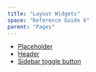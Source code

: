 ```yaml
---
title: "Layout Widgets"
space: "Reference Guide 6"
parent: "Pages"
---
```



*   [Placeholder](Placeholder)
*   [Header](Header)
*   [Sidebar toggle button](Sidebar+toggle+button)
